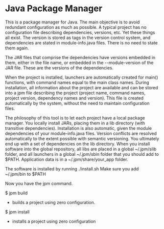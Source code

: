 # Java Package Manager

This is a package manager for Java. The main objective is to avoid redundant configuration as much as possible.
A typical project has no configuration file describing dependencies, versions, etc. Yet these things all exist.
The version is stored as tags in the version control system, and dependencies are stated in module-info.java files.
There is no need to state them again.

The JAR files that comprise the dependencies have versions embedded in them, either in the file name, or embedded in
the --module-version of the JAR file. These are the versions of the dependencies.

When the project is installed, launchers are automatically created for main() functions, with command names equal to
the main class names. During installation, all information about the project are available and can be stored into
a jpm file describing the project (project name, command names, project version, dependency names and version). This
file is created automatically by the system, without the need to maintain configuration files.

The philosophy of this tool is to let each project have a local package manager. You locally install JARs, placing them in a
lib directory (with transitive dependencies). Installation is also automatic, given the module dependencies of your
module-info.java files. Version conflicts are resolved automatically to the extent possible with semantic versioning.
You ultimately end up with a set of dependencies on the lib directory. When you install software into the global repository,
all libs are placed in a global ~/.jpm/slib folder, and all launchers in a global ~/.jpm/sbin 
folder that you should add to $PATH. Application data is in a ~/.jpm/share/your_app folder.

The software is installed by running ./install.sh
Make sure you add ~/.jpm/bin to $PATH

Now you have the jpm command.

$ jpm build
* builds a project using zero configuration.

$ jpm install
* installs a project using zero configuration
